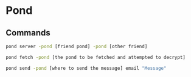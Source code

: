 # Pond

## Commands

```bash
pond server -pond [friend pond] -pond [other friend]

pond fetch -pond [the pond to be fetched and attempted to decrypt]

pond send -pond [where to send the message] email "Message"
```
